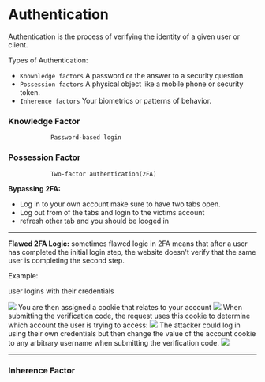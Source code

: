 # Authentication
Authentication is the process of verifying the identity of a given user or client.

Types of Authentication:
- `Knownledge factors` A password or the answer to a security question. 
- `Possession factors` A physical object like a mobile phone or security token.
- `Inherence factors` Your biometrics or patterns of behavior.

<!-- -->

### Knowledge Factor

				Password-based login
### Possession Factor

				Two-factor authentication(2FA)
**Bypassing 2FA:**
- Log in to your own account make sure to have two tabs open.
- Log out from of the tabs and login to the victims account
- refresh other tab and you should be looged in 
<!-- -->
-----
 **Flawed 2FA Logic:**
sometimes flawed logic in 2FA means that after a user has completed the initial login step, the website doesn't verify that the same user is completing the second step.

Example:

 user logins with their credentials

<!-- -->
![](Authentication1.png)
You are then assigned a cookie that relates to your account
![](Authentication2.png)
When submitting the verification code, the request uses this cookie to determine which account the user is trying to access:
![](Authentication3.png)
The attacker could log in using their own credentials but then change the value of the account cookie to any arbitrary username when submitting the verification code.
![](Authentication4.png)



-----

### Inherence Factor